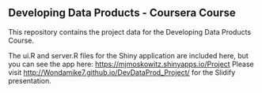 ## Developing Data Products - Coursera Course

This repository contains the project data for the Developing Data Products Course.

The ui.R and server.R files for the Shiny application are included here, but you can see the app here: https://mjmoskowitz.shinyapps.io/Project
Please visit http://Wondamike7.github.io/DevDataProd_Project/ for the Slidify presentation.